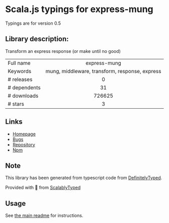 
# Scala.js typings for express-mung

Typings are for version 0.5

## Library description:
Transform an express response (or make until no good)

|                    |                 |
| ------------------ | :-------------: |
| Full name          | express-mung |
| Keywords           | mung, middleware, transform, response, express |
| # releases         | 0 |
| # dependents       | 31 |
| # downloads        | 726625 |
| # stars            | 3 |

## Links
- [Homepage](https://github.com/richardschneider/express-mung#readme)
- [Bugs](https://github.com/richardschneider/express-mung/issues)
- [Repository](https://github.com/richardschneider/express-mung)
- [Npm](https://www.npmjs.com/package/express-mung)
    


## Note
This library has been generated from typescript code from [DefinitelyTyped](https://definitelytyped.org).

Provided with :purple_heart: from [ScalablyTyped](https://github.com/oyvindberg/ScalablyTyped)

## Usage
See [the main readme](../../readme.md) for instructions.


